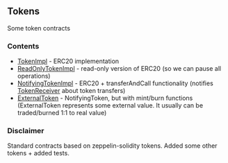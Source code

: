 ## Tokens

Some token contracts

### Contents

- [TokenImpl](contracts/standard/TokenImpl.sol) - ERC20 implementation
- [ReadOnlyTokenImpl](contracts/standard/ReadOnlyTokenImpl.sol) - read-only version of ERC20 (so we can pause all operations)
- [NotifyingTokenImpl](contracts/standard/NotifyingTokenImpl.sol) - ERC20 + transferAndCall functionality (notifies [TokenReceiver](contracts/standard/TokenReceiver.sol) about token transfers)
- [ExternalToken](contracts/external/ExternalToken.sol) - NotifyingToken, but with mint/burn functions (ExternalToken represents some external value. It usually can be traded/burned 1:1 to real value)

### Disclaimer

Standard contracts based on zeppelin-solidity tokens. Added some other tokens + added tests.